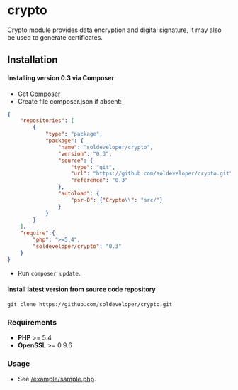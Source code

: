 crypto
======

Crypto module provides data encryption and digital signature, it may also be used to generate certificates.

Installation
------------

#### Installing version 0.3 via Composer

* Get [Composer](http://getcomposer.org/)
* Create file composer.json if absent:

```json
{
	"repositories": [
		{
			"type": "package",
			"package": {
				"name": "soldeveloper/crypto",
				"version": "0.3",
				"source": {
					"type": "git",
					"url": "https://github.com/soldeveloper/crypto.git",
					"reference": "0.3"
				},
				"autoload": {
					"psr-0": {"Crypto\\": "src/"}
				}
			}
		}
	],
  	"require":{
		"php": ">=5.4",
		"soldeveloper/crypto": "0.3"
	}
}
```

* Run `composer update`.

#### Install latest version from source code repository

`git clone https://github.com/soldeveloper/crypto.git`

### Requirements

- **PHP** >= 5.4
- **OpenSSL** >= 0.9.6

### Usage

* See [/example/sample.php](https://github.com/soldeveloper/crypto/blob/master/example/example.php).
